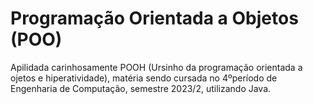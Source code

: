 # Programação Orientada a Objetos (POO)

Apilidada carinhosamente POOH (Ursinho da programação orientada a ojetos e hiperatividade), matéria sendo cursada no 4ºperíodo de Engenharia de Computação, semestre 2023/2, utilizando Java.
